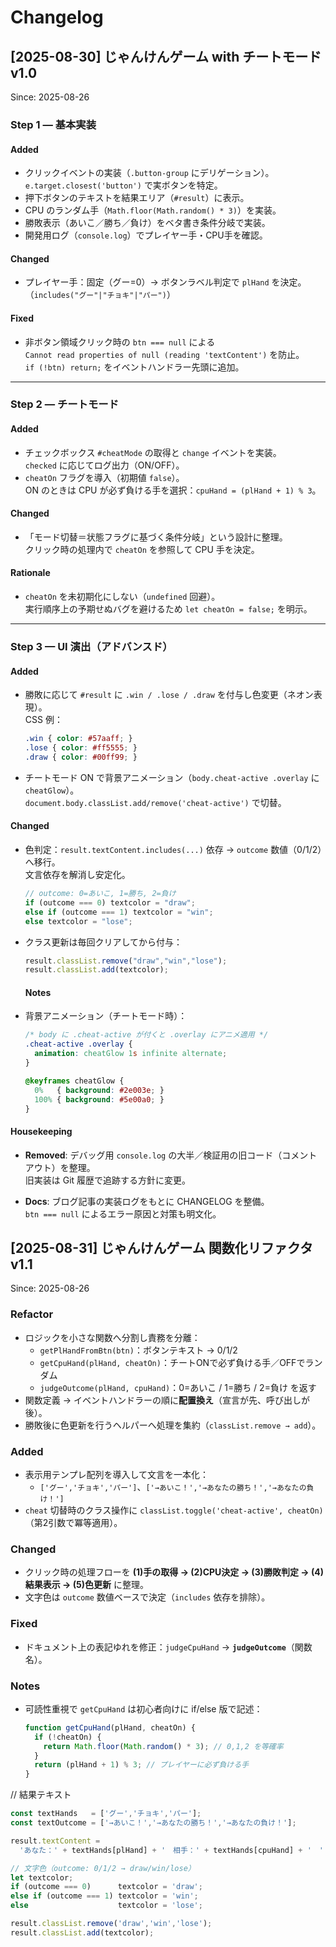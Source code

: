 # Changelog

## [2025-08-30] じゃんけんゲーム with チートモード v1.0
Since: 2025-08-26

### Step 1 — 基本実装
#### Added
- クリックイベントの実装（`.button-group` にデリゲーション）。  
  `e.target.closest('button')` で実ボタンを特定。
- 押下ボタンのテキストを結果エリア（`#result`）に表示。
- CPU のランダム手（`Math.floor(Math.random() * 3)`）を実装。
- 勝敗表示（あいこ／勝ち／負け）をベタ書き条件分岐で実装。
- 開発用ログ（`console.log`）でプレイヤー手・CPU手を確認。

#### Changed
- プレイヤー手：固定（グー=0）→ ボタンラベル判定で `plHand` を決定。  
  （`includes("グー"|"チョキ"|"パー")`）

#### Fixed
- 非ボタン領域クリック時の `btn === null` による  
  `Cannot read properties of null (reading 'textContent')` を防止。  
  `if (!btn) return;` をイベントハンドラー先頭に追加。

---

### Step 2 — チートモード
#### Added
- チェックボックス `#cheatMode` の取得と `change` イベントを実装。  
  `checked` に応じてログ出力（ON/OFF）。
- `cheatOn` フラグを導入（初期値 `false`）。  
  ON のときは CPU が必ず負ける手を選択：`cpuHand = (plHand + 1) % 3`。

#### Changed
- 「モード切替＝状態フラグに基づく条件分岐」という設計に整理。  
  クリック時の処理内で `cheatOn` を参照して CPU 手を決定。

#### Rationale
- `cheatOn` を未初期化にしない（`undefined` 回避）。  
  実行順序上の予期せぬバグを避けるため `let cheatOn = false;` を明示。

---

### Step 3 — UI 演出（アドバンスド）
#### Added
- 勝敗に応じて `#result` に `.win / .lose / .draw` を付与し色変更（ネオン表現）。  
  CSS 例：  
  ```css
  .win { color: #57aaff; }
  .lose { color: #ff5555; }
  .draw { color: #00ff99; }
  ```

- チートモード ON で背景アニメーション（`body.cheat-active .overlay` に `cheatGlow`）。  
  `document.body.classList.add/remove('cheat-active')` で切替。

#### Changed
- 色判定：`result.textContent.includes(...)` 依存 → `outcome` 数値（0/1/2）へ移行。  
  文言依存を解消し安定化。  

  ```js
  // outcome: 0=あいこ, 1=勝ち, 2=負け
  if (outcome === 0) textcolor = "draw";
  else if (outcome === 1) textcolor = "win";
  else textcolor = "lose";
  ```
- クラス更新は毎回クリアしてから付与：

  ```js
  result.classList.remove("draw","win","lose");
  result.classList.add(textcolor);
  ```
  #### Notes
- 背景アニメーション（チートモード時）：

  ```css
  /* body に .cheat-active が付くと .overlay にアニメ適用 */
  .cheat-active .overlay {
    animation: cheatGlow 1s infinite alternate;
  }

  @keyframes cheatGlow {
    0%   { background: #2e003e; }
    100% { background: #5e00a0; }
  }
  ```

#### Housekeeping
- **Removed**: デバッグ用 `console.log` の大半／検証用の旧コード（コメントアウト）を整理。  
  旧実装は Git 履歴で追跡する方針に変更。

- **Docs**: ブログ記事の実装ログをもとに CHANGELOG を整備。  
  `btn === null` によるエラー原因と対策も明文化。

## [2025-08-31] じゃんけんゲーム 関数化リファクタ v1.1
Since: 2025-08-26

### Refactor
- ロジックを小さな関数へ分割し責務を分離：
  - `getPlHandFromBtn(btn)`：ボタンテキスト → 0/1/2
  - `getCpuHand(plHand, cheatOn)`：チートONで必ず負ける手／OFFでランダム
  - `judgeOutcome(plHand, cpuHand)`：0=あいこ / 1=勝ち / 2=負け を返す
- 関数定義 → イベントハンドラーの順に**配置換え**（宣言が先、呼び出しが後）。
- 勝敗後に色更新を行うヘルパーへ処理を集約（`classList.remove → add`）。

### Added
- 表示用テンプレ配列を導入して文言を一本化：
  - `['グー','チョキ','パー']`、`['→あいこ！','→あなたの勝ち！','→あなたの負け！']`
- `cheat` 切替時のクラス操作に `classList.toggle('cheat-active', cheatOn)`（第2引数で冪等適用）。

### Changed
- クリック時の処理フローを **(1)手の取得 → (2)CPU決定 → (3)勝敗判定 → (4)結果表示 → (5)色更新** に整理。
- 文字色は `outcome` 数値ベースで決定（`includes` 依存を排除）。

### Fixed
- ドキュメント上の表記ゆれを修正：`judgeCpuHand` → **`judgeOutcome`**（関数名）。

### Notes
- 可読性重視で `getCpuHand` は初心者向けに if/else 版で記述：
  ```js
  function getCpuHand(plHand, cheatOn) {
    if (!cheatOn) {
      return Math.floor(Math.random() * 3); // 0,1,2 を等確率
    }
    return (plHand + 1) % 3; // プレイヤーに必ず負ける手
  }
  ```

// 結果テキスト
```js
const textHands   = ['グー','チョキ','パー'];
const textOutcome = ['→あいこ！','→あなたの勝ち！','→あなたの負け！'];

result.textContent =
  'あなた：' + textHands[plHand] + '　相手：' + textHands[cpuHand] + '　' + textOutcome[outcome];

// 文字色（outcome: 0/1/2 → draw/win/lose）
let textcolor;
if (outcome === 0)      textcolor = 'draw';
else if (outcome === 1) textcolor = 'win';
else                    textcolor = 'lose';

result.classList.remove('draw','win','lose');
result.classList.add(textcolor);
```
